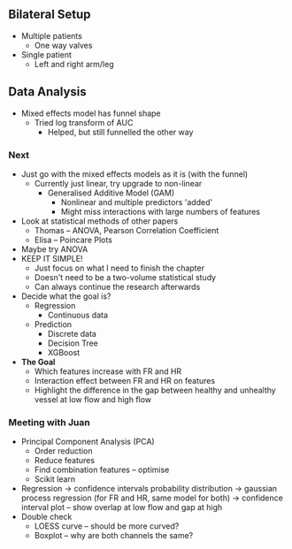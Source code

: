 ## Bilateral Setup
- Multiple patients
	- One way valves
- Single patient
	- Left and right arm/leg
## Data Analysis
- Mixed effects model has funnel shape
	- Tried log transform of AUC 
		- Helped, but still funnelled the other way
### Next
- Just go with the mixed effects models as it is (with the funnel)
	- Currently just linear, try upgrade to non-linear
		- Generalised Additive Model (GAM)
			- Nonlinear and multiple predictors 'added'
			- Might miss interactions with large numbers of features
- Look at statistical methods of other papers
	- Thomas – ANOVA, Pearson Correlation Coefficient
	- Elisa – Poincare Plots
- Maybe try ANOVA
- KEEP IT SIMPLE!
	- Just focus on what I need to finish the chapter
	- Doesn't need to be a two-volume statistical study
	- Can always continue the research afterwards
- Decide what the goal is?
	- Regression
		- Continuous data
	- Prediction
		- Discrete data
		- Decision Tree
		- XGBoost
- **The Goal**
	- Which features increase with FR and HR
	- Interaction effect between FR and HR on features
	- Highlight the difference in the gap between healthy and unhealthy vessel at low flow and high flow
### Meeting with Juan
- Principal Component Analysis (PCA)
	- Order reduction
	- Reduce features
	- Find combination features – optimise
	- Scikit learn
- Regression -> confidence intervals probability distribution -> gaussian process regression (for FR and HR, same model for both) -> confidence interval plot – show overlap at low flow and gap at high
- Double check
	- LOESS curve – should be more curved?
	- Boxplot – why are both channels the same?